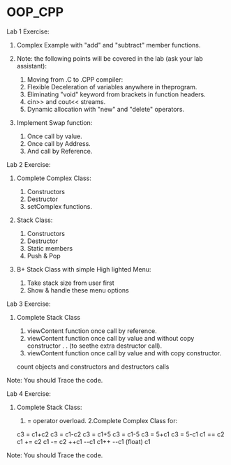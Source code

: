 # OOP_CPP

Lab 1 Exercise:

1. Complex Example with "add" and "subtract" member functions.

2. Note: the following points will be covered in the lab (ask your lab assistant):
	
	1. Moving from .C to .CPP compiler:
	2. Flexible Deceleration of variables anywhere in theprogram.
	3. Eliminating "void" keyword from brackets in function headers.
	4. cin>> and cout<< streams.
	5. Dynamic allocation with "new" and "delete" operators.

3. Implement Swap function:
	
	1. Once call by value.
	2. Once call by Address.
	3. And call by Reference.

Lab 2 Exercise:

1. Complete Complex Class:
	
	1. Constructors
	2. Destructor
	3. setComplex functions.

2. Stack Class:
	
	1. Constructors
	2. Destructor
	3. Static members
	4. Push & Pop
	
3. B+ Stack Class with simple High lighted Menu:
	
	1. Take stack size from user first
	2. Show & handle these menu options
	


Lab 3 Exercise:

1. Complete Stack Class
	1. viewContent function once call by reference.
	2. viewContent function once call by value and without copy constructor . . (to seethe extra destructor call).
	3. viewContent function once call by value and with copy constructor.
	
	count objects and constructors and destructors calls

Note: You should Trace the code.


Lab 4 Exercise:


1. Complete Stack Class:
	1. = operator overload.
2.Complete Complex Class for:

	c3 = c1+c2
	c3 = c1-c2
	c3 = c1+5
	c3 = c1-5
	c3 = 5+c1
	c3 = 5-c1
	c1 == c2
	c1 += c2
	c1 -= c2
	++c1
	--c1
	c1++
	--c1
	(float) c1
	
Note: You should Trace the code.

